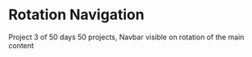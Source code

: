 # Rotation Navigation

Project 3 of 50 days 50 projects, Navbar visible on rotation of the main content
